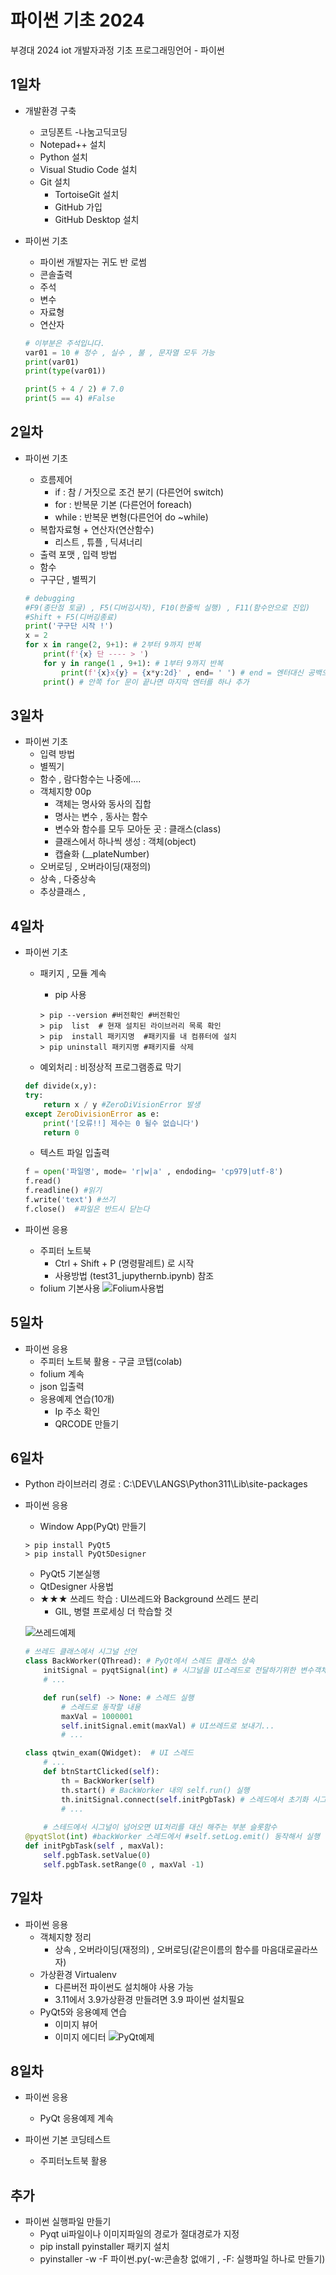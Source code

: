 # 파이썬 기초 2024
부경대 2024 iot 개발자과정 기초 프로그래밍언어 - 파이썬 

## 1일차 
- 개발환경 구축 
    - 코딩폰트 -나눔고딕코딩
    - Notepad++ 설치
    - Python 설치 
    - Visual Studio Code 설치 
    - Git 설치 
        - TortoiseGit 설치 
        - GitHub 가입 
        - GitHub Desktop 설치 

- 파이썬 기초 
    - 파이썬 개발자는 귀도 반 로썸 
    - 콘솔출력
    - 주석 
    - 변수
    - 자료형
    - 연산자 

    ```Python 
    # 이부분은 주석입니다.
    var01 = 10 # 정수 , 실수 , 불 , 문자열 모두 가능
    print(var01)
    print(type(var01))

    print(5 + 4 / 2) # 7.0
    print(5 == 4) #False
    ```

## 2일차 
- 파이썬 기초 
    - 흐름제어
        - if : 참 / 거짓으로 조건 분기 (다른언어 switch)
        - for : 반복문 기본 (다른언어 foreach)
        - while : 반복문 변형(다른언어 do ~while)
    - 복합자료형 + 연산자(연산함수)
        - 리스트 , 튜플 , 딕셔너리
    - 출력 포맷 , 입력 방법 
    - 함수 
    - 구구단 , 별찍기 

    ```python
    # debugging
    #F9(종단점 토글) , F5(디버깅시작), F10(한줄씩 실행) , F11(함수안으로 진입)
    #Shift + F5(디버깅종료)
    print('구구단 시작 !')
    x = 2 
    for x in range(2, 9+1): # 2부터 9까지 반복 
        print(f'{x} 단 ---- > ') 
        for y in range(1 , 9+1): # 1부터 9까지 반복
            print(f'{x}x{y} = {x*y:2d}' , end= ' ') # end = 엔터대신 공백으로 변경
        print() # 안쪽 for 문이 끝나면 마지막 엔터를 하나 추가 
    ```


## 3일차 
- 파이썬 기초
    - 입력 방법
    - 별찍기 
    - 함수 , 람다함수는 나중에....
    - 객체지향 00p
        - 객체는 명사와 동사의 집합
        - 명사는 변수 , 동사는 함수 
        - 변수와 함수를 모두 모아둔 곳 : 클래스(class)
        - 클래스에서 하나씩 생성 : 객체(object)
        - 캡슐화 (__plateNumber)
    - 오버로딩 , 오버라이딩(재정의)
    - 상속 , 다중상속 
    - 추상클래스 , 

## 4일차
- 파이썬 기초 
    - 패키지 , 모듈 계속
        - pip 사용
        ```
        > pip --version #버전확인 #버전확인 
        > pip  list  # 현재 설치된 라이브러리 목록 확인 
        > pip  install 패키지명  #패키지를 내 컴퓨터에 설치
        > pip uninstall 패키지명 #패키지를 삭제 
        ```
 

    - 예외처리 : 비정상적 프로그램종료 막기 
    ```python
    def divide(x,y):
    try:
        return x / y #ZeroDiVisionError 발생 
    except ZeroDivisionError as e:
        print('[오류!!] 제수는 0 될수 없습니다')
        return 0
    ```

    - 텍스트 파일 입출력 

    ```python
    f = open('파일명', mode= 'r|w|a' , endoding= 'cp979|utf-8')
    f.read()
    f.readline() #읽기 
    f.write('text') #쓰기
    f.close()  #파일은 반드시 닫는다      
    ```

- 파이썬 응용
    - 주피터 노트북 
        - Ctrl + Shift + P (명령팔레트) 로 시작
        - 사용방법 (test31_jupythernb.ipynb) 참조
    - folium 기본사용
    ![Folium사용법](https://raw.githubusercontent.com/leekminxx/Basic-Python-2024/main/images/1.png)

     


## 5일차
- 파이썬 응용
    - 주피터 노트북 활용 - 구글 코탭(colab)
    - folium 계속 
    - json 입출력
    - 응용예제 연습(10개)
        - Ip 주소 확인
        - QRCODE 만들기

## 6일차 
- Python 라이브러리 경로 : C:\DEV\LANGS\Python311\Lib\site-packages
- 파이썬 응용 
    - Window App(PyQt) 만들기 

    ```shell
    > pip install PyQt5
    > pip install PyQt5Designer
    ```

    - PyQt5 기본실행
    - QtDesigner 사용법
    - ★★★ 쓰레드 학습 : UI쓰레드와 Background 쓰레드 분리
        - GIL, 병렬 프로세싱 더 학습할 것
    
    ![쓰레드예제](https://raw.githubusercontent.com/leekminxx/Basic-pyton-2024.1/main/images/python_001.gif)

    

    ```python
    # 쓰레드 클래스에서 시그널 선언
    class BackWorker(QThread): # PyQt에서 스레드 클래스 상속
        initSignal = pyqtSignal(int) # 시그널을 UI스레드로 전달하기위한 변수객체
        # ...

        def run(self) -> None: # 스레드 실행
            # 스레드로 동작할 내용
            maxVal = 1000001
            self.initSignal.emit(maxVal) # UI쓰레드로 보내기...
            # ...

    class qtwin_exam(QWidget):  # UI 스레드
        # ...
        def btnStartClicked(self):
            th = BackWorker(self)
            th.start() # BackWorker 내의 self.run() 실행
            th.initSignal.connect(self.initPgbTask) # 스레드에서 초기화 시그널이 오면 initPgbTask 슬롯함수가 대신 처리
            # ...    
        
        # 스테드에서 시그널이 넘어오면 UI처리를 대신 해주는 부분 슬롯함수
    @pyqtSlot(int) #backWorker 스레드에서 #self.setLog.emit() 동작해서 실행
    def initPgbTask(self , maxVal):
        self.pgbTask.setValue(0)
        self.pgbTask.setRange(0 , maxVal -1)

    ```

## 7일차 
- 파이썬 응용 
    - 객체지향 정리
        - 상속 , 오버라이딩(재정의) , 오버로딩(같은이름의 함수를 마음대로골라쓰자) 
    - 가상환경 Virtualenv
        - 다른버전 파이썬도 설치해야 사용 가능
        -  3.11에서 3.9가상환경 만들려면 3.9 파이썬 설치필요
    - PyQt5와 응용예제 연습
        - 이미지 뷰어 
        - 이미지 에디터
    ![PyQt예제](https://github.com/leekminxx/Basic-pyton-2024.1/blob/main/images/cat12.png)

## 8일차 
- 파이썬 응용
    - PyQt 응용예제 계속

- 파이썬 기본 코딩테스트
    - 주피터노트북 활용

## 추가
- 파이썬 실행파일 만들기
    - Pyqt ui파일이나 이미지파일의 경로가 절대경로가 지정
    - pip install pyinstaller 패키지 설치
    - pyinstaller -w -F 파이썬.py(-w:콘솔창 없애기 , -F: 실행파일 하나로 만들기)




